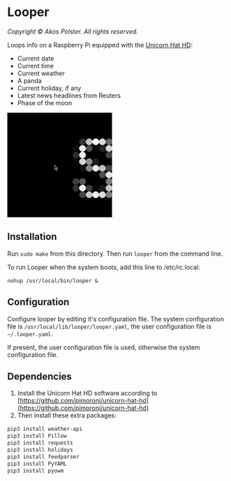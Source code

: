 # Looper

_Copyright &copy; Akos Polster. All rights reserved._

Loops info on a Raspberry Pi equipped with the [Unicorn Hat HD](https://shop.pimoroni.com/products/unicorn-hat-hd):

* Current date
* Current time
* Current weather
* A panda
* Current holiday, if any
* Latest news headlines from Reuters
* Phase of the moon

![alt text](docs/looper.gif "Screen shot")

## Installation

Run ```sudo make``` from this directory. Then run ```looper``` from the command line.

To run Looper when the system boots, add this line to /etc/rc.local:

```
nohup /usr/local/bin/looper &
```

## Configuration

Configure looper by editing it's configuration file. The system configuration file is  ```/usr/local/lib/looper/looper.yaml```, the user configuration file is ```~/.looper.yaml```.

If present, the user configuration file is used, otherwise the system configuration file.

## Dependencies

1. Install the Unicorn Hat HD software according to [https://github.com/pimoroni/unicorn-hat-hd](https://github.com/pimoroni/unicorn-hat-hd)
2. Then install these extra packages:

```
pip3 install weather-api
pip3 install Pillow
pip3 install requests
pip3 install holidays
pip3 install feedparser
pip3 install PyYAML
pip3 install pyowm
```
